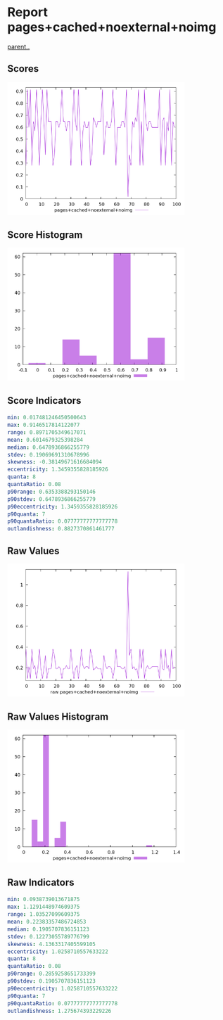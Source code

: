 # Report pages+cached+noexternal+noimg

[parent..](./..)  


## Scores

![score](./score.png)  

## Score Histogram

![hist](./hist.png)  

## Score Indicators

```yaml
min: 0.017481246450500643
max: 0.9146517814122077
range: 0.8971705349617071
mean: 0.6014679325398284
median: 0.6478936866255779
stdev: 0.19069691310678996
skewness: -0.38149671616684094
eccentricity: 1.3459355828185926
quanta: 8
quantaRatio: 0.08
p90range: 0.6353388293150146
p90stdev: 0.6478936866255779
p90eccentricity: 1.3459355828185926
p90quanta: 7
p90quantaRatio: 0.07777777777777778
outlandishness: 0.8827370861461777

```

## Raw Values

![raw](./raw.png)  

## Raw Values Histogram

![raw hist](./raw_hist.png)  

## Raw Indicators

```yaml
min: 0.0938739013671875
max: 1.1291448974609375
range: 1.03527099609375
mean: 0.22383357486724853
median: 0.1905707836151123
stdev: 0.12273055789776799
skewness: 4.1363317405599105
eccentricity: 1.0258710557633222
quanta: 8
quantaRatio: 0.08
p90range: 0.2859258651733399
p90stdev: 0.1905707836151123
p90eccentricity: 1.0258710557633222
p90quanta: 7
p90quantaRatio: 0.07777777777777778
outlandishness: 1.275674393229226

```

<style>
  img {
    max-width: 80%;
  }
</style>
      
